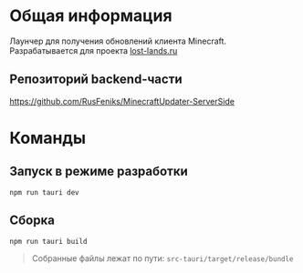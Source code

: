 # Общая информация

Лаунчер для получения обновлений клиента Minecraft.\
Разрабатывается для проекта [lost-lands.ru](lost-lands.ru)

## Репозиторий backend-части
https://github.com/RusFeniks/MinecraftUpdater-ServerSide

# Команды

## Запуск в режиме разработки

`npm run tauri dev`

## Сборка

`npm run tauri build`

>Собранные файлы лежат по пути: `src-tauri/target/release/bundle`